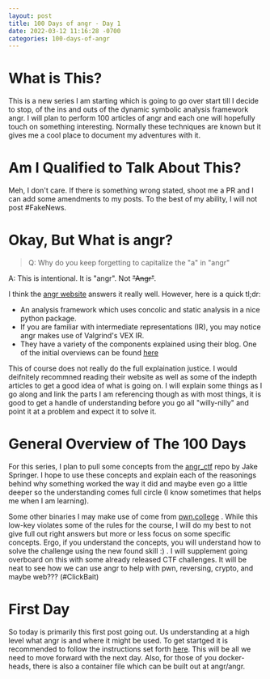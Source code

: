 ```yaml
---
layout: post
title: 100 Days of angr - Day 1
date: 2022-03-12 11:16:28 -0700
categories: 100-days-of-angr
---
```


# What is This?

This is a new series I am starting which is going to go over start till I decide
to stop, of the ins and outs of the dynamic symbolic analysis framework angr.
I will plan to perform 100 articles of angr and each one will hopefully touch on
something interesting. Normally these techniques are known but it gives me a cool
place to document my adventures with it. 

# Am I Qualified to Talk About This?

Meh, I don't care. If there is something wrong stated, shoot me a PR and I can add
some amendments to my posts. To the best of my ability, I will not post #FakeNews. 

# Okay, But What is angr?

> Q: Why do you keep forgetting to capitalize the "a" in "angr"

A: This is intentional. It is "angr". Not ~~"Angr"~~.

I think the [angr website](http://angr.io/) answers it really well. However, here is 
a quick tl;dr:

- An analysis framework which uses concolic and static analysis in a nice python package.
- If you are familiar with intermediate representations (IR), you may notice angr makes use of Valgrind's VEX IR. 
- They have a variety of the components explained using their blog. One of the initial overviews can be found [here](http://angr.io/blog/throwing_a_tantrum_part_1/)

This of course does not really do the full explaination justice. I would deifnitely 
recommned reading their website as well as some of the indepth articles to get a good
idea of what is going on. I will explain some things as I go along and link the parts I 
am referencing though as with most things, it is good to get a handle of understanding
before you go all "willy-nilly" and point it at a problem and expect it to solve it. 

# General Overview of The 100 Days

For this series, I plan to pull some concepts from the [angr_ctf](https://github.com/jakespringer/angr_ctf) repo by Jake Springer.
I hope to use these concepts and explain each of the reasonings behind why something worked the way it did and maybe even go
a little deeper so the understanding comes full circle (I know sometimes that helps me when I am learning). 

Some other binaries I may make use of come from [pwn.college](https://dojo.pwn.college) . While this low-key violates some of the 
rules for the course, I will do my best to not give full out right answers but more or less focus on some specific concepts.
Ergo, if you understand the concepts, you will understand how to solve the challenge using the new found skill :) . I will 
supplement going overboard on this with some already released CTF challenges. It will be neat to see how we can use angr to 
help with pwn, reversing, crypto, and maybe web??? (#ClickBait)

# First Day

So today is primarily this first post going out. Us understanding at a high level what angr
is and where it might be used. To get startged it is recommended to follow the instructions 
set forth [here](https://docs.angr.io/introductory-errata/install). This will be all we need
to move forward with the next day. Also, for those of you docker-heads, there is also a container
file which can be built out at angr/angr. 


